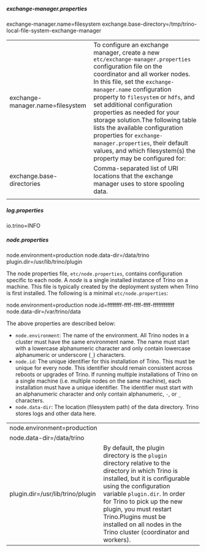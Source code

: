 ##### exchange-manager.properties

exchange-manager.name=filesystem
 exchange.base-directory=/tmp/trino-local-file-system-exchange-manager

|                                  |                                                              |
| -------------------------------- | ------------------------------------------------------------ |
| exchange-manager.name=filesystem | To configure an exchange manager, create a new `etc/exchange-manager.properties` configuration file on the coordinator and all worker nodes. In this file, set the `exchange-manager.name` configuration property to `filesystem` or `hdfs`, and set additional configuration properties as needed for your storage solution.The following table lists the available configuration properties for `exchange-manager.properties`, their default values, and which filesystem(s) the property may be configured for: |
| exchange.base-directories        | Comma-separated list of URI locations that the exchange manager uses to store spooling data. |
|                                  |                                                              |



##### log.properties

io.trino=INFO



##### node.properties

node.environment=production
 node.data-dir=/data/trino
 plugin.dir=/usr/lib/trino/plugin



The node properties file, `etc/node.properties`, contains configuration specific to each node. A *node* is a single installed instance of Trino on a machine. This file is typically created by the deployment system when Trino is first installed. The following is a minimal `etc/node.properties`:

node.environment=production
node.id=ffffffff-ffff-ffff-ffff-ffffffffffff
node.data-dir=/var/trino/data

The above properties are described below:

- `node.environment`: The name of the environment. All Trino nodes in a cluster must have the same environment name. The name must start with a lowercase alphanumeric character and only contain lowercase alphanumeric or underscore (`_`) characters.
- `node.id`: The unique identifier for this installation of Trino. This must be unique for every node. This identifier should remain consistent across reboots or upgrades of Trino. If running multiple installations of Trino on a single machine (i.e. multiple nodes on the same machine), each installation must have a unique identifier. The identifier must start with an alphanumeric character and only contain alphanumeric, `-`, or `_` characters.
- `node.data-dir`: The location (filesystem path) of the data directory. Trino stores logs and other data here.



|                                  |                                                              |      |
| -------------------------------- | ------------------------------------------------------------ | ---- |
| node.environment=production      |                                                              |      |
| node.data-dir=/data/trino        |                                                              |      |
| plugin.dir=/usr/lib/trino/plugin | By default, the plugin directory is the `plugin` directory relative to the directory in which Trino is installed, but it is configurable using the configuration variable `plugin.dir`. In order for Trino to pick up the new plugin, you must restart Trino.Plugins must be installed on all nodes in the Trino cluster (coordinator and workers). |      |

